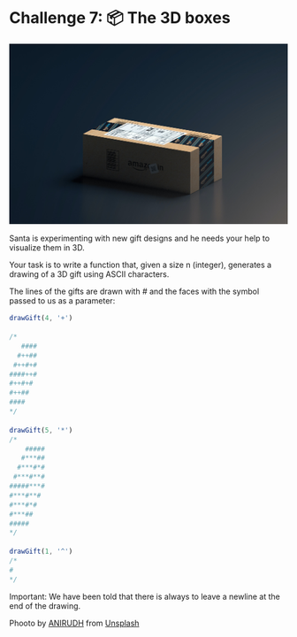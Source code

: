 # Challenge 7: 📦 The 3D boxes

![The 3D boxes](../imgs/challenge7.jpg)

Santa is experimenting with new gift designs and he needs your help to visualize them in 3D.

Your task is to write a function that, given a size n (integer), generates a drawing of a 3D gift using ASCII characters.

The lines of the gifts are drawn with # and the faces with the symbol passed to us as a parameter:

```JavaScript
drawGift(4, '+')

/*
   ####
  #++##
 #++#+#
####++#
#++#+#
#++##
####
*/

drawGift(5, '*')
/*
    #####
   #***##
  #***#*#
 #***#**#
#####***#
#***#**#
#***#*#
#***##
#####
*/

drawGift(1, '^')
/*
#
*/
```
Important: We have been told that there is always to leave a newline at the end of the drawing.

Phooto by <a href="https://unsplash.com/es/@lanirudhreddy?utm_content=creditCopyText&utm_medium=referral&utm_source=unsplash">ANIRUDH</a> from <a href="https://unsplash.com/es/fotos/una-caja-de-amazon-sentada-encima-de-una-mesa-KmQbT4FQvGQ?utm_content=creditCopyText&utm_medium=referral&utm_source=unsplash">Unsplash</a>
  